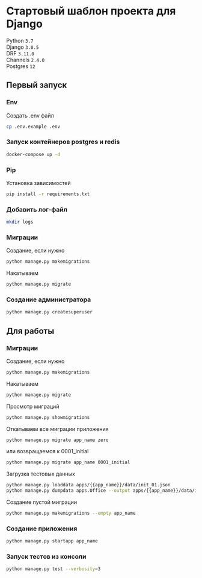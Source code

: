 # Стартовый шаблон проекта для Django
Python	    ``3.7``<br/>
Django	    ``3.0.5``<br/>
DRF	        ``3.11.0``<br/>
Channels	``2.4.0``<br/>
Postgres    ``12``
## Первый запуск

### Env
Создать .env файл
``` bash
cp .env.example .env
```
### Запуск контейнеров postgres и redis
``` bash
docker-compose up -d
```

### Pip
Установка зависимостей
``` bash
pip install -r requirements.txt
```

### Добавить лог-файл
```bash
mkdir logs
```

### Миграции
Создание, если нужно
``` bash
python manage.py makemigrations
```
Накатываем
``` bash
python manage.py migrate
```

### Создание администратора
``` bash
python manage.py createsuperuser
```
## Для работы
### Миграции
Создание, если нужно
``` bash
python manage.py makemigrations
```
Накатываем
``` bash
python manage.py migrate
```
Просмотр миграций
``` bash
python manage.py showmigrations
```
Откатываем все миграции приложения
``` bash
python manage.py migrate app_name zero
```
или возвращаемся к 0001_initial
``` bash
python manage.py migrate app_name 0001_initial
```
Загрузка тестовых данных
``` bash
python manage.py loaddata apps/{{app_name}}/data/init_01.json
python manage.py dumpdata apps.Office --output apps/{{app_name}}/data/init_01.json
```
Создание пустой миграции
``` bash
python manage.py makemigrations --empty app_name
```
### Создание приложения
``` bash
python manage.py startapp app_name
```
### Запуск тестов из консоли
``` bash
python manage.py test --verbosity=3
```